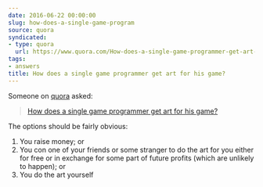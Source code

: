 ```yaml
---
date: 2016-06-22 00:00:00
slug: how-does-a-single-game-program
source: quora
syndicated:
- type: quora
  url: https://www.quora.com/How-does-a-single-game-programmer-get-art-for-his-game/answer/Roy-Tang
tags:
- answers
title: How does a single game programmer get art for his game?
---
```


Someone on [quora](https://quora.com) asked:

> [How does a single game programmer get art for his game?](https://www.quora.com/How-does-a-single-game-programmer-get-art-for-his-game/answer/Roy-Tang)


The options should be fairly obvious:</p><ol><li>You raise money; or</li><li>You con one of your friends or some stranger to do the art for you either for free or in exchange for some part of future profits (which are unlikely to happen); or</li><li>You do the art yourself</li></ol></span>